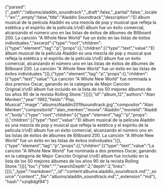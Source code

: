 {"parsed":{"_path":"/albums/aladdin_soundtrack","_draft":false,"_partial":false,"_locale":"en","_empty":false,"title":"Aladdin Soundtrack","description":"El álbum musical de la película Aladdin es una mezcla de pop y musical que refleja la estética y el espíritu de la película.\r\nEl álbum fue un éxito comercial, alcanzando el número uno en las listas de éxitos de álbumes de Billboard 200. La canción \"A Whole New World\" fue un éxito en las listas de éxitos individuales.","excerpt":{"type":"root","children":[{"type":"element","tag":"p","props":{},"children":[{"type":"text","value":"El álbum musical de la película Aladdin es una mezcla de pop y musical que refleja la estética y el espíritu de la película.\r\nEl álbum fue un éxito comercial, alcanzando el número uno en las listas de éxitos de álbumes de Billboard 200. La canción \"A Whole New World\" fue un éxito en las listas de éxitos individuales."}]},{"type":"element","tag":"p","props":{},"children":[{"type":"text","value":"La canción \"A Whole New World\" fue nominada a dos premios Oscar, ganando en la categoría de Mejor Canción Original.\r\nEl álbum fue incluido en la lista de los 50 mejores álbumes de los años 90 de la revista Rolling Stone."}]}]},"id":"album_12","authors":"Alan Menken","year":1992,"fields":"Pop, Musical","image":"albums/Aladdin2019soundtrack.jpg","compositor":"Alan Menken","compositorId":"alan_menken","movie":"Aladdin","movieId":"Aladdín","body":{"type":"root","children":[{"type":"element","tag":"p","props":{},"children":[{"type":"text","value":"El álbum musical de la película Aladdin es una mezcla de pop y musical que refleja la estética y el espíritu de la película.\r\nEl álbum fue un éxito comercial, alcanzando el número uno en las listas de éxitos de álbumes de Billboard 200. La canción \"A Whole New World\" fue un éxito en las listas de éxitos individuales."}]},{"type":"element","tag":"p","props":{},"children":[{"type":"text","value":"La canción \"A Whole New World\" fue nominada a dos premios Oscar, ganando en la categoría de Mejor Canción Original.\r\nEl álbum fue incluido en la lista de los 50 mejores álbumes de los años 90 de la revista Rolling Stone."}]}],"toc":{"title":"","searchDepth":2,"depth":2,"links":[]}},"_type":"markdown","_id":"content:albums:aladdin_soundtrack.md","_source":"content","_file":"albums/aladdin_soundtrack.md","_extension":"md"},"hash":"vziq8dgf94"}